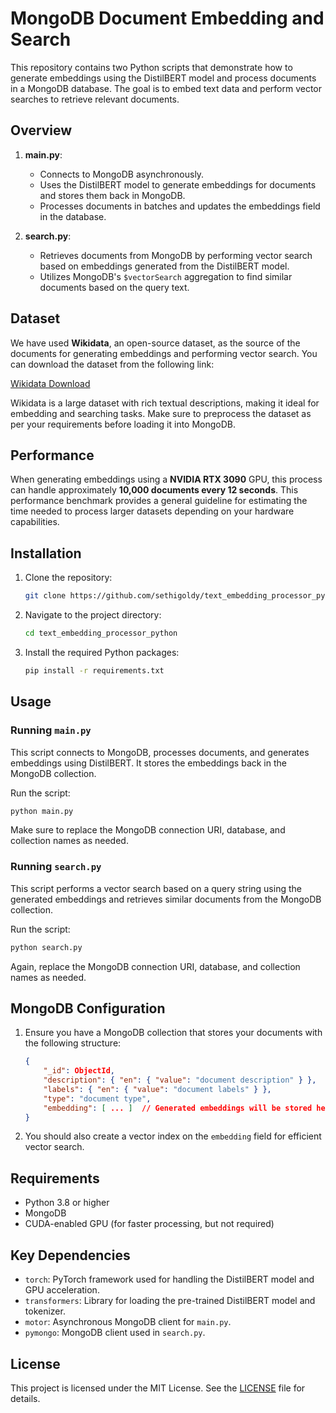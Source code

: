 # MongoDB Document Embedding and Search

This repository contains two Python scripts that demonstrate how to generate embeddings using the DistilBERT model and process documents in a MongoDB database. The goal is to embed text data and perform vector searches to retrieve relevant documents.

## Overview

1. **main.py**: 
   - Connects to MongoDB asynchronously.
   - Uses the DistilBERT model to generate embeddings for documents and stores them back in MongoDB.
   - Processes documents in batches and updates the embeddings field in the database.

2. **search.py**:
   - Retrieves documents from MongoDB by performing vector search based on embeddings generated from the DistilBERT model.
   - Utilizes MongoDB's `$vectorSearch` aggregation to find similar documents based on the query text.

## Dataset

We have used **Wikidata**, an open-source dataset, as the source of the documents for generating embeddings and performing vector search. You can download the dataset from the following link:

[Wikidata Download](https://academictorrents.com/details/0852ef544a4694995fcbef7132477c688ded7d9a)

Wikidata is a large dataset with rich textual descriptions, making it ideal for embedding and searching tasks. Make sure to preprocess the dataset as per your requirements before loading it into MongoDB.

## Performance

When generating embeddings using a **NVIDIA RTX 3090** GPU, this process can handle approximately **10,000 documents every 12 seconds**. This performance benchmark provides a general guideline for estimating the time needed to process larger datasets depending on your hardware capabilities.

## Installation

1. Clone the repository:
   ```bash
   git clone https://github.com/sethigoldy/text_embedding_processor_python.git
   ```

2. Navigate to the project directory:
   ```bash
   cd text_embedding_processor_python
   ```

3. Install the required Python packages:
   ```bash
   pip install -r requirements.txt
   ```

## Usage

### Running `main.py`
This script connects to MongoDB, processes documents, and generates embeddings using DistilBERT. It stores the embeddings back in the MongoDB collection.

Run the script:
```bash
python main.py
```

Make sure to replace the MongoDB connection URI, database, and collection names as needed.

### Running `search.py`
This script performs a vector search based on a query string using the generated embeddings and retrieves similar documents from the MongoDB collection.

Run the script:
```bash
python search.py
```

Again, replace the MongoDB connection URI, database, and collection names as needed.

## MongoDB Configuration

1. Ensure you have a MongoDB collection that stores your documents with the following structure:
   ```json
   {
       "_id": ObjectId,
       "description": { "en": { "value": "document description" } },
       "labels": { "en": { "value": "document labels" } },
       "type": "document type",
       "embedding": [ ... ]  // Generated embeddings will be stored here
   }
   ```

2. You should also create a vector index on the `embedding` field for efficient vector search.

## Requirements

- Python 3.8 or higher
- MongoDB
- CUDA-enabled GPU (for faster processing, but not required)

## Key Dependencies

- `torch`: PyTorch framework used for handling the DistilBERT model and GPU acceleration.
- `transformers`: Library for loading the pre-trained DistilBERT model and tokenizer.
- `motor`: Asynchronous MongoDB client for `main.py`.
- `pymongo`: MongoDB client used in `search.py`.

## License

This project is licensed under the MIT License. See the [LICENSE](LICENSE) file for details.
